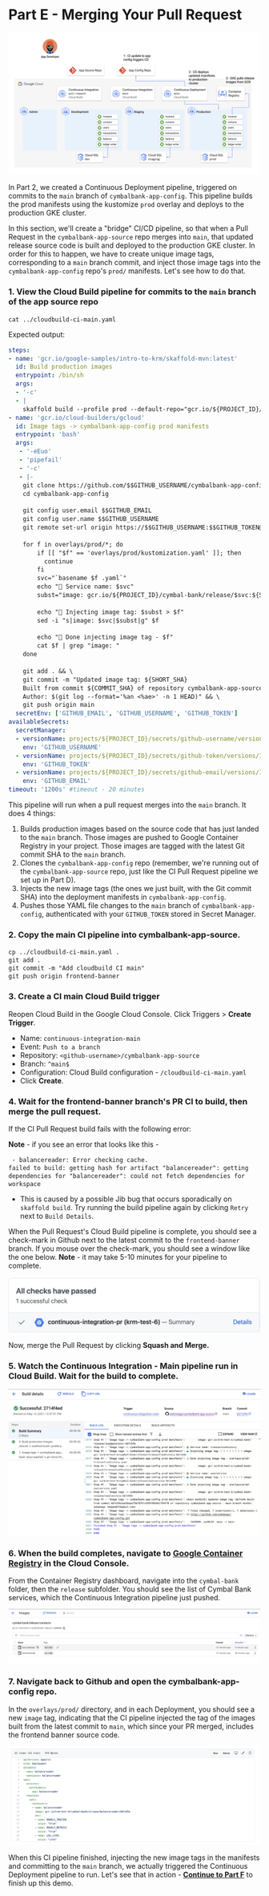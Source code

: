 
# Part E - Merging Your Pull Request 

![screenshot](screenshots/main-ci.jpg)

In Part 2, we created a Continuous Deployment pipeline, triggered on commits to the `main` branch of `cymbalbank-app-config`. This pipeline builds the prod manifests using the kustomize `prod` overlay and deploys to the production GKE cluster.

In this section, we'll create a "bridge" CI/CD pipeline, so that when a Pull Request in the `cymbalbank-app-source` repo merges into `main`, that updated release source code is built and deployed to the production GKE cluster. In order for this to happen, we have to create unique image tags, corresponding to a `main` branch commit, and inject those image tags into the `cymbalbank-app-config` repo's `prod/` manifests. Let's see how to do that.  

### 1. **View the Cloud Build pipeline for commits to the `main` branch of the app source repo** 

```
cat ../cloudbuild-ci-main.yaml 
```

Expected output: 

```YAML
steps: 
- name: 'gcr.io/google-samples/intro-to-krm/skaffold-mvn:latest'
  id: Build production images 
  entrypoint: /bin/sh
  args:
  - '-c'
  - |
    skaffold build --profile prod --default-repo="gcr.io/${PROJECT_ID}/cymbal-bank/release" --tag ${SHORT_SHA}
- name: 'gcr.io/cloud-builders/gcloud'
  id: Image tags -> cymbalbank-app-config prod manifests 
  entrypoint: 'bash'
  args:
   - '-eEuo'
   - 'pipefail'
   - '-c'
   - |-
    git clone https://github.com/$$GITHUB_USERNAME/cymbalbank-app-config && \
    cd cymbalbank-app-config 
    
    git config user.email $$GITHUB_EMAIL
    git config user.name $$GITHUB_USERNAME 
    git remote set-url origin https://$$GITHUB_USERNAME:$$GITHUB_TOKEN@github.com/$$GITHUB_USERNAME/cymbalbank-app-config.git

    for f in overlays/prod/*; do 
        if [[ "$f" == 'overlays/prod/kustomization.yaml' ]]; then
          continue
        fi
        svc="`basename $f .yaml`"
        echo "🏦 Service name: $svc"
        subst="image: gcr.io/${PROJECT_ID}/cymbal-bank/release/$svc:${SHORT_SHA}"

        echo "🐳 Injecting image tag: $subst > $f"  
        sed -i "s|image: $svc|$subst|g" $f 
        
        echo "📝 Done injecting image tag - $f"
        cat $f | grep "image: "
    done 

    git add . && \
    git commit -m "Updated image tag: ${SHORT_SHA}
    Built from commit ${COMMIT_SHA} of repository cymbalbank-app-source - main branch 
    Author: $(git log --format='%an <%ae>' -n 1 HEAD)" && \
    git push origin main
  secretEnv: ['GITHUB_EMAIL', 'GITHUB_USERNAME', 'GITHUB_TOKEN']
availableSecrets:
  secretManager:
  - versionName: projects/${PROJECT_ID}/secrets/github-username/versions/1 
    env: 'GITHUB_USERNAME'
  - versionName: projects/${PROJECT_ID}/secrets/github-token/versions/1 
    env: 'GITHUB_TOKEN'
  - versionName: projects/${PROJECT_ID}/secrets/github-email/versions/1 
    env: 'GITHUB_EMAIL'
timeout: '1200s' #timeout - 20 minutes
```

This pipeline will run when a pull request merges into the `main` branch. It does 4 things: 

1. Builds production images based on the source code that has just landed to the `main` branch. Those images are pushed to Google Container Registry in your project. Those images are tagged with the latest Git commit SHA to the `main` branch.
2. Clones the `cymbalbank-app-config` repo (remember, we're running out of the `cymbalbank-app-source` repo, just like the CI Pull Request pipeline we set up in Part D). 
3. Injects the new image tags (the ones we just built, with the Git commit SHA) into the deployment manifests in `cymbalbank-app-config`. 
4. Pushes those YAML file changes to the `main` branch of `cymbalbank-app-config`, authenticated with your `GITHUB_TOKEN` stored in Secret Manager.  

### 2. **Copy the main CI pipeline into cymbalbank-app-source.** 

```
cp ../cloudbuild-ci-main.yaml .
git add .
git commit -m "Add cloudbuild CI main" 
git push origin frontend-banner
```

### 3. **Create a CI main Cloud Build trigger**

Reopen Cloud Build in the Google Cloud Console. Click Triggers > **Create Trigger**. 

- Name: `continuous-integration-main` 
- Event: `Push to a branch` 
- Repository: `<github-username>/cymbalbank-app-source` 
- Branch: `^main$`
- Configuration: Cloud Build configuration - `/cloudbuild-ci-main.yaml` 
- Click **Create**. 


### 4. **Wait for the frontend-banner branch's PR CI to build, then merge the pull request**.

If the CI Pull Request build fails with the following error: 

**Note** - if you see an error that looks like this - 

```
 - balancereader: Error checking cache.
failed to build: getting hash for artifact "balancereader": getting dependencies for "balancereader": could not fetch dependencies for workspace 
```

- This is caused by a possible Jib bug that occurs sporadically on `skaffold build`. Try running the build pipeline again by clicking `Retry` next to `Build Details`. 

When the Pull Request's Cloud Build pipeline is complete, you should see a check-mark in Github next to the latest commit to the `frontend-banner` branch. If you mouse over the check-mark, you should see a window like the one below. **Note** - it may take 5-10 minutes for your pipeline to complete. 

![](screenshots/pr-ready-to-merge.png)

Now, merge the Pull Request by clicking **Squash and Merge.** 

### 5. **Watch the Continuous Integration - Main pipeline run in Cloud Build.** Wait for the build to complete. 

![ci-main-success](screenshots/ci-main-success.png)

### 6. **When the build completes, navigate to [Google Container Registry](https://console.cloud.google.com/gcr) in the Cloud Console.** 

From the Container Registry dashboard, navigate into the `cymbal-bank` folder, then the `release` subfolder. You should see the list of Cymbal Bank services, which the Continuous Integration pipeline just pushed.

![gcr](screenshots/gcr.png)

### 7. **Navigate back to Github and open the cymbalbank-app-config repo.** 

In the `overlays/prod/` directory, and in each Deployment, you should see a new `image` tag, indicating that the CI pipeline injected the tag of the images built from the latest commit to `main`, which since your PR merged, includes the frontend banner source code. 

![](screenshots/injected-tag.png)

When this CI pipeline finished, injecting the new image tags in the manifests and committing to the `main` branch, we actually triggered the Continuous Deployment pipeline to run.  Let's see that in action - **[Continue to Part F](partF-cd.md)** to finish up this demo.
